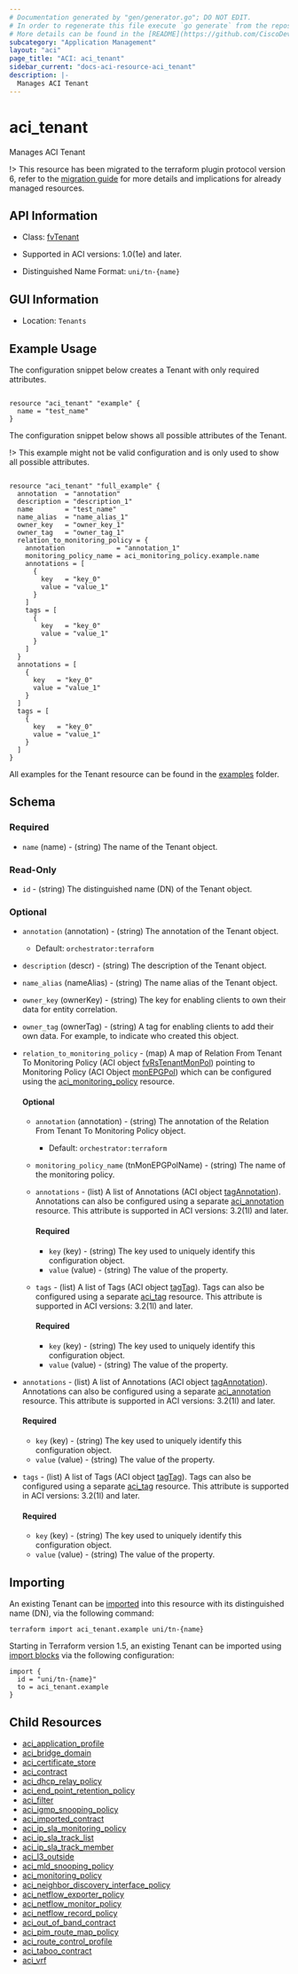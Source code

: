 ```yaml
---
# Documentation generated by "gen/generator.go"; DO NOT EDIT.
# In order to regenerate this file execute `go generate` from the repository root.
# More details can be found in the [README](https://github.com/CiscoDevNet/terraform-provider-aci/blob/master/README.md).
subcategory: "Application Management"
layout: "aci"
page_title: "ACI: aci_tenant"
sidebar_current: "docs-aci-resource-aci_tenant"
description: |-
  Manages ACI Tenant
---
```


# aci_tenant #

Manages ACI Tenant


  !> This resource has been migrated to the terraform plugin protocol version 6, refer to the [migration guide](https://registry.terraform.io/providers/CiscoDevNet/aci/latest/docs/guides/migration) for more details and implications for already managed resources.

## API Information ##

* Class: [fvTenant](https://pubhub.devnetcloud.com/media/model-doc-latest/docs/app/index.html#/objects/fvTenant/overview)

* Supported in ACI versions: 1.0(1e) and later.

* Distinguished Name Format: `uni/tn-{name}`

## GUI Information ##

* Location: `Tenants`

## Example Usage ##

The configuration snippet below creates a Tenant with only required attributes.

```hcl

resource "aci_tenant" "example" {
  name = "test_name"
}

```
The configuration snippet below shows all possible attributes of the Tenant.

!> This example might not be valid configuration and is only used to show all possible attributes.

```hcl

resource "aci_tenant" "full_example" {
  annotation  = "annotation"
  description = "description_1"
  name        = "test_name"
  name_alias  = "name_alias_1"
  owner_key   = "owner_key_1"
  owner_tag   = "owner_tag_1"
  relation_to_monitoring_policy = {
    annotation             = "annotation_1"
    monitoring_policy_name = aci_monitoring_policy.example.name
    annotations = [
      {
        key   = "key_0"
        value = "value_1"
      }
    ]
    tags = [
      {
        key   = "key_0"
        value = "value_1"
      }
    ]
  }
  annotations = [
    {
      key   = "key_0"
      value = "value_1"
    }
  ]
  tags = [
    {
      key   = "key_0"
      value = "value_1"
    }
  ]
}

```

All examples for the Tenant resource can be found in the [examples](https://github.com/CiscoDevNet/terraform-provider-aci/tree/master/examples/resources/aci_tenant) folder.

## Schema ##

### Required ###

* `name` (name) - (string) The name of the Tenant object.

### Read-Only ###

* `id` - (string) The distinguished name (DN) of the Tenant object.

### Optional ###

* `annotation` (annotation) - (string) The annotation of the Tenant object.
  - Default: `orchestrator:terraform`
* `description` (descr) - (string) The description of the Tenant object.
* `name_alias` (nameAlias) - (string) The name alias of the Tenant object.
* `owner_key` (ownerKey) - (string) The key for enabling clients to own their data for entity correlation.
* `owner_tag` (ownerTag) - (string) A tag for enabling clients to add their own data. For example, to indicate who created this object.
* `relation_to_monitoring_policy` - (map) A map of Relation From Tenant To Monitoring Policy (ACI object [fvRsTenantMonPol](https://pubhub.devnetcloud.com/media/model-doc-latest/docs/app/index.html#/objects/fvRsTenantMonPol/overview)) pointing to Monitoring Policy (ACI Object [monEPGPol](https://pubhub.devnetcloud.com/media/model-doc-latest/docs/app/index.html#/objects/monEPGPol/overview)) which can be configured using the [aci_monitoring_policy](https://registry.terraform.io/providers/CiscoDevNet/aci/latest/docs/resources/monitoring_policy) resource.
  #### Optional ####
    
    * `annotation` (annotation) - (string) The annotation of the Relation From Tenant To Monitoring Policy object.
      - Default: `orchestrator:terraform`
    * `monitoring_policy_name` (tnMonEPGPolName) - (string) The name of the monitoring policy.
    * `annotations` - (list) A list of Annotations (ACI object [tagAnnotation](https://pubhub.devnetcloud.com/media/model-doc-latest/docs/app/index.html#/objects/tagAnnotation/overview)). Annotations can also be configured using a separate [aci_annotation](https://registry.terraform.io/providers/CiscoDevNet/aci/latest/docs/resources/annotation) resource. This attribute is supported in ACI versions: 3.2(1l) and later.
      #### Required ####
  
        * `key` (key) - (string) The key used to uniquely identify this configuration object.
        * `value` (value) - (string) The value of the property.
    * `tags` - (list) A list of Tags (ACI object [tagTag](https://pubhub.devnetcloud.com/media/model-doc-latest/docs/app/index.html#/objects/tagTag/overview)). Tags can also be configured using a separate [aci_tag](https://registry.terraform.io/providers/CiscoDevNet/aci/latest/docs/resources/tag) resource. This attribute is supported in ACI versions: 3.2(1l) and later.
      #### Required ####
  
        * `key` (key) - (string) The key used to uniquely identify this configuration object.
        * `value` (value) - (string) The value of the property.
* `annotations` - (list) A list of Annotations (ACI object [tagAnnotation](https://pubhub.devnetcloud.com/media/model-doc-latest/docs/app/index.html#/objects/tagAnnotation/overview)). Annotations can also be configured using a separate [aci_annotation](https://registry.terraform.io/providers/CiscoDevNet/aci/latest/docs/resources/annotation) resource. This attribute is supported in ACI versions: 3.2(1l) and later.
  #### Required ####
  
    * `key` (key) - (string) The key used to uniquely identify this configuration object.
    * `value` (value) - (string) The value of the property.
* `tags` - (list) A list of Tags (ACI object [tagTag](https://pubhub.devnetcloud.com/media/model-doc-latest/docs/app/index.html#/objects/tagTag/overview)). Tags can also be configured using a separate [aci_tag](https://registry.terraform.io/providers/CiscoDevNet/aci/latest/docs/resources/tag) resource. This attribute is supported in ACI versions: 3.2(1l) and later.
  #### Required ####
  
    * `key` (key) - (string) The key used to uniquely identify this configuration object.
    * `value` (value) - (string) The value of the property.

## Importing

An existing Tenant can be [imported](https://www.terraform.io/docs/import/index.html) into this resource with its distinguished name (DN), via the following command:

```
terraform import aci_tenant.example uni/tn-{name}
```

Starting in Terraform version 1.5, an existing Tenant can be imported
using [import blocks](https://developer.hashicorp.com/terraform/language/import) via the following configuration:

```
import {
  id = "uni/tn-{name}"
  to = aci_tenant.example
}
```

## Child Resources
  
  - [aci_application_profile](https://registry.terraform.io/providers/CiscoDevNet/aci/latest/docs/resources/application_profile)
  - [aci_bridge_domain](https://registry.terraform.io/providers/CiscoDevNet/aci/latest/docs/resources/bridge_domain)
  - [aci_certificate_store](https://registry.terraform.io/providers/CiscoDevNet/aci/latest/docs/resources/certificate_store)
  - [aci_contract](https://registry.terraform.io/providers/CiscoDevNet/aci/latest/docs/resources/contract)
  - [aci_dhcp_relay_policy](https://registry.terraform.io/providers/CiscoDevNet/aci/latest/docs/resources/dhcp_relay_policy)
  - [aci_end_point_retention_policy](https://registry.terraform.io/providers/CiscoDevNet/aci/latest/docs/resources/end_point_retention_policy)
  - [aci_filter](https://registry.terraform.io/providers/CiscoDevNet/aci/latest/docs/resources/filter)
  - [aci_igmp_snooping_policy](https://registry.terraform.io/providers/CiscoDevNet/aci/latest/docs/resources/igmp_snooping_policy)
  - [aci_imported_contract](https://registry.terraform.io/providers/CiscoDevNet/aci/latest/docs/resources/imported_contract)
  - [aci_ip_sla_monitoring_policy](https://registry.terraform.io/providers/CiscoDevNet/aci/latest/docs/resources/ip_sla_monitoring_policy)
  - [aci_ip_sla_track_list](https://registry.terraform.io/providers/CiscoDevNet/aci/latest/docs/resources/ip_sla_track_list)
  - [aci_ip_sla_track_member](https://registry.terraform.io/providers/CiscoDevNet/aci/latest/docs/resources/ip_sla_track_member)
  - [aci_l3_outside](https://registry.terraform.io/providers/CiscoDevNet/aci/latest/docs/resources/l3_outside)
  - [aci_mld_snooping_policy](https://registry.terraform.io/providers/CiscoDevNet/aci/latest/docs/resources/mld_snooping_policy)
  - [aci_monitoring_policy](https://registry.terraform.io/providers/CiscoDevNet/aci/latest/docs/resources/monitoring_policy)
  - [aci_neighbor_discovery_interface_policy](https://registry.terraform.io/providers/CiscoDevNet/aci/latest/docs/resources/neighbor_discovery_interface_policy)
  - [aci_netflow_exporter_policy](https://registry.terraform.io/providers/CiscoDevNet/aci/latest/docs/resources/netflow_exporter_policy)
  - [aci_netflow_monitor_policy](https://registry.terraform.io/providers/CiscoDevNet/aci/latest/docs/resources/netflow_monitor_policy)
  - [aci_netflow_record_policy](https://registry.terraform.io/providers/CiscoDevNet/aci/latest/docs/resources/netflow_record_policy)
  - [aci_out_of_band_contract](https://registry.terraform.io/providers/CiscoDevNet/aci/latest/docs/resources/out_of_band_contract)
  - [aci_pim_route_map_policy](https://registry.terraform.io/providers/CiscoDevNet/aci/latest/docs/resources/pim_route_map_policy)
  - [aci_route_control_profile](https://registry.terraform.io/providers/CiscoDevNet/aci/latest/docs/resources/route_control_profile)
  - [aci_taboo_contract](https://registry.terraform.io/providers/CiscoDevNet/aci/latest/docs/resources/taboo_contract)
  - [aci_vrf](https://registry.terraform.io/providers/CiscoDevNet/aci/latest/docs/resources/vrf)